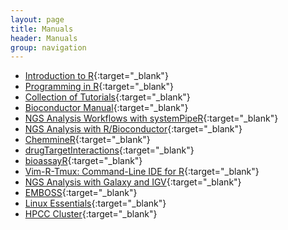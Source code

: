 ```yaml
---
layout: page
title: Manuals
header: Manuals
group: navigation
---
```


* [Introduction to R](https://girke.bioinformatics.ucr.edu/GEN242/tutorials/rbasics/rbasics/){:target="_blank"}
* [Programming in R](https://girke.bioinformatics.ucr.edu/GEN242/tutorials/rprogramming/rprogramming/){:target="_blank"}
* [Collection of Tutorials](https://girke.bioinformatics.ucr.edu/GEN242/tutorials/){:target="_blank"}
* [Bioconductor Manual](https://girke.bioinformatics.ucr.edu/GEN242/tutorials/rsequences/rsequences/){:target="_blank"}
* [NGS Analysis Workflows with systemPipeR](https://www.bioconductor.org/packages/release/bioc/vignettes/systemPipeR/inst/doc/systemPipeR.html){:target="_blank"}
* [NGS Analysis with R/Bioconductor](https://girke.bioinformatics.ucr.edu/GEN242/tutorials/rsequences/rsequences/){:target="_blank"}
* [ChemmineR](https://www.bioconductor.org/packages/release/bioc/vignettes/ChemmineR/inst/doc/ChemmineR.html){:target="_blank"}
* [drugTargetInteractions](https://www.bioconductor.org/packages/release/bioc/vignettes/drugTargetInteractions/inst/doc/drugTargetInteractions.html){:target="_blank"}
* [bioassayR](https://www.bioconductor.org/packages/release/bioc/vignettes/bioassayR/inst/doc/bioassayR.html){:target="_blank"}
* [Vim-R-Tmux: Command-Line IDE for R](https://github.com/tgirke/Nvim-R_Tmux){:target="_blank"}
* [NGS Analysis with Galaxy and IGV](http://manuals.bioinformatics.ucr.edu/home/gui-ngs-analysis){:target="_blank"}
* [EMBOSS](http://manuals.bioinformatics.ucr.edu/home/emboss){:target="_blank"}
* [Linux Essentials](http://manuals.bioinformatics.ucr.edu/home/linux-basics){:target="_blank"}
* [HPCC Cluster](https://hpcc.ucr.edu/manuals/){:target="_blank"}

